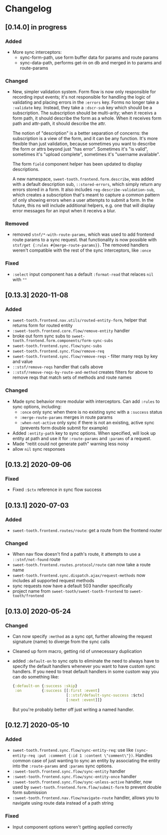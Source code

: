 # Changelog

## [0.14.0] in progress

### Added

- More sync interceptors:
  - sync-form-path, use form buffer data for params and route params
  - sync-data-path, performs get-in on db and merged in to params and route-params

### Changed

- New, simpler validation system. Form flow is now only responsible for
  recording input events; it's not responsible for handling the logic of
  validating and placing errors in the `:errors` key. Forms no longer take a
  `:validate` key. Instead, they take a `:dscr-sub` key which should be a
  subscription. The subscription should be multi-arity; when it receivs a form
  path, it should describe the form as a whole. When it receives form path and
  attr-path, it should describe the attr.
  
  The notion of "description" is a better separation of concerns: the
  subscription is a view of the form, and it can be any function. It's more
  flexible than just validation, because sometimes you want to describe the form
  or attrs beyond just "has error". Sometimes it's "is valid", sometimes it's
  "upload complete", sometimes it's "username available". 
  
  The form `field` component helper has been updated to display descriptions.
  
  A new namespace, `sweet-tooth.frontend.form.describe`, was added with a
  default description sub, `::stored-errors`, which simply return any errors
  stored in a form. It also includes `reg-describe-validation-sub`, which
  creates a subscription that's meant to capture a common pattern of only
  showing errors when a user attempts to submit a form. In the future, this ns
  will include additional helpers, e.g. one that will display error messages for
  an input when it receivs a blur.

### Removed

- removed `stnf/*-with-route-params`, which was used to add frontend route
  params to a sync request. that functionality is now possible with `stsf/get
  {:rules #{merge-route-params}}`. The removed handlers weren't compatible with
  the rest of the sync interceptors, like `:once`

### Fixed

- `:select` input component has a default `:format-read` that relaces `nil` with
  `""`



## [0.13.3] 2020-11-08

### Added

- `sweet-tooth.frontend.nav.utils/routed-entity-form`, helper that returns form
  for routed entity
- `:sweet-tooth.frontend.core.flow/remove-entity` handler
- broke out form sync subs to
  `sweet-tooth.frontend.form.components/form-sync-subs`
- `sweet-tooth.frontend.sync.flow/sync-subs`
- `sweet-tooth.frontend.sync.flow/remove-req`
- `sweet-tooth.frontend.sync.flow/remove-reqs` - filter many reqs by key and value
- `::stsf/remove-reqs` handler that calls above
- `::stsf/remove-reqs-by-route-and-method` creates filters for above to remove
  reqs that match sets of methods and route names

### Changed

- Made sync behavior more modular with interceptors. Can add `:rules` to sync
  options, including:
  - `:once` only sync when there is no existing sync with a `:success` status
  - `:merge-route-params` merges in route params
  - `:when-not-active` only sync if there is not an existing, active sync
    (prevents form double submit for example)
- Added `:entity-path` key to sync options. When specified, will look up entity
  at path and use it for `:route-params` and `:params` of a request.
- Made "reitit could not generate path" warning less noisy
- allow `nil` sync responses


## [0.13.2] 2020-09-06

### Fixed

- Fixed `:$ctx` reference in sync flow success


## [0.13.1] 2020-07-03

### Added

- `sweet-tooth.frontend.routes/route`: get a route from the frontend
  router

### Changed

- When nav flow doesn't find a path's route, it attempts to use a
  `::stnf/not-found` route
- `sweet-tooth.frontend.routes.protocol/route` can now take a route name
- `sweet-tooth.frontend.sync.dispatch.ajax/request-methods` now
  includes all supported request methods
- sync requests now have a default 503 handler specifically
- project name from `sweet-tooth/sweet-tooth-frontend` to `sweet-tooth/frontend`

## [0.13.0] 2020-05-24

### Changed

- Can now specify `:method` as a sync opt, further allowing the
  request signature (name) to diverge from the sync calls
- Cleaned up form macro, getting rid of unnecessary duplication
- added `:default-on` to sync opts to eliminate the need to always
  have to specify the default handlers whenever you want to have
  custom sync handlers. If you need to treat default handlers in some
  custom way you can do something like:

  ```clojure
  {:default-on {:success :skip}
   :on         {:success [[:first :event]
                          [::stsf/default-sync-success :$ctx]
                          [:next :event]]}
  ```
  
  But you're probably better off just writing a named handler.

## [0.12.7] 2020-05-10

### Added

- `sweet-tooth.frontend.sync.flow/sync-entity-req`: use like
  `(sync-entity-req :put :comment {:id 1 :content
  \"comment\"})`. Handles common case of just wanting to sync an
  entity by associating the entity into the `:route-params` and
  `:params` sync options. 
- `:sweet-tooth.frontend.sync.flow/sync-entity` handler
- `:sweet-tooth.frontend.sync.flow/sync-entity-once` handler
- `:sweet-tooth.frontend.sync.flow/sync-unless-active` handler, now
  used by `sweet-tooth.frontend.form.flow/submit-form` to prevent
  double form submission
- `:sweet-tooth.frontend.nav.flow/navigate-route` handler, allows you
  to navigate using route data instead of a path string

### Fixed

- Input component options weren't getting applied correctly
